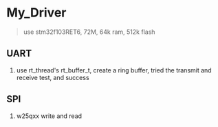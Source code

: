 # My_Driver

> use stm32f103RET6, 72M, 64k ram, 512k flash

## UART

1. use rt_thread's rt_buffer_t, create a ring buffer, tried the transmit and receive test, and success

## SPI

1. w25qxx write and read
